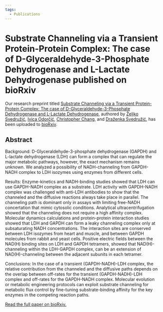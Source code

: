 ```yaml
---
tags:
  - Publications
---
```


# Substrate Channeling via a Transient Protein-Protein Complex: The case of D-Glyceraldehyde-3-Phosphate Dehydrogenase and L-Lactate Dehydrogenase published on bioRxiv

Our research preprint titled [Substrate Channeling via a Transient Protein-Protein Complex: The case of D-Glyceraldehyde-3-Phosphate Dehydrogenase and L-Lactate Dehydrogenase](https://www.biorxiv.org/content/10.1101/2020.01.22.916023v1), authored by [Željko Svedružić](../principal-investigator.md), [Ivica Odorčić](../group.md), [Christopher Chang](https://www.nrel.gov/research/christopher-chang.html), and [Draženka Svedružić](https://www.nrel.gov/research/drazenka-svedruzic.html), has been uploaded to [bioRxiv](https://www.biorxiv.org/).

## Abstract

Background: D-Glyceraldehyde-3-phosphate dehydrogenase (GAPDH) and L-lactate dehydrogenase (LDH) can form a complex that can regulate the major metabolic pathways, however, the exact mechanism remains unknown. We analyzed a possibility of NADH-channeling from GAPDH-NADH complex to LDH isozymes using enzymes from different cells.

Results: Enzyme-kinetics and NADH-binding studies showed that LDH can use GAPDH-NADH complex as a substrate. LDH activity with GAPDH-NADH complex was challenged with anti-LDH antibodies to show that the channeled and the diffusive reactions always take place in parallel. The channeling path is dominant only in assays with limiting free-NADH concertation that mimic cytosolic conditions. Analytical ultracentrifugation showed that the channeling does not require a high affinity complex. Molecular dynamics calculations and protein-protein interaction studies showed that LDH and GAPDH can form a leaky channeling complex only at subsaturating NADH concentrations. The interaction sites are conserved between LDH isozymes from heart and muscle, and between GAPDH molecules from rabbit and yeast cells. Positive electric fields between the NAD(H) binding sites on LDH and GAPDH tetramers, showed that NAD(H)-channeling within the LDH-GAPDH complex, can be an extension of NAD(H)-channeling between the adjacent subunits in each tetramer.

Conclusions: In the case of a transient (GAPDH-NADH)-LDH complex, the relative contribution from the channeled and the diffusive paths depends on the overlap between off-rates for the transient (GAPDH-NADH)-LDH complex and off-rates for the GAPDH-NADH complex. Molecular evolution or metabolic engineering protocols can exploit substrate channeling for metabolic flux control by fine-tuning substrate-binding affinity for the key enzymes in the competing reaction paths.

[Read the full paper on bioRxiv.](https://www.biorxiv.org/content/10.1101/2020.01.22.916023v1)
